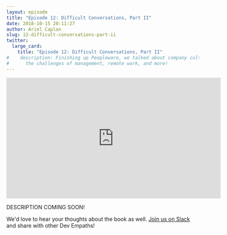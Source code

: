 ```yaml
---
layout: episode
title: "Episode 12: Difficult Conversations, Part II"
date: 2018-10-15 20:11:27
author: Ariel Caplan
slug: 12-difficult-conversations-part-ii
twitter:
  large_card:
    title: "Episode 12: Difficult Conversations, Part II"
#    description: Finishing up Peopleware, we talked about company culture,
#      the challenges of management, remote work, and more!
---
```


<iframe width="560" height="315" src="https://www.youtube.com/embed/RaDGLa_DVfk" frameborder="0" allowfullscreen></iframe>

DESCRIPTION COMING SOON!

We'd love to hear your thoughts about the book as well.  [Join us on Slack][join us]
and share with other Dev Empaths!

[join us]: https://join.slack.com/t/devempathybookclub/shared_invite/MjExMTA4MjU0MDM3LTE0OTk3NzkwMjItYmExZmRkOWI4Ng

